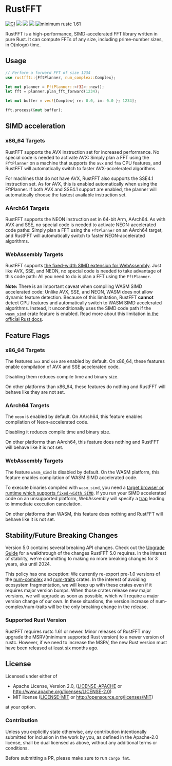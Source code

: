 # RustFFT

[![CI](https://github.com/ejmahler/RustFFT/workflows/CI/badge.svg)](https://github.com/ejmahler/RustFFT/actions?query=workflow%3ACI)
[![](https://img.shields.io/crates/v/rustfft.svg)](https://crates.io/crates/rustfft)
[![](https://img.shields.io/crates/l/rustfft.svg)](https://crates.io/crates/rustfft)
[![](https://docs.rs/rustfft/badge.svg)](https://docs.rs/rustfft/)
![minimum rustc 1.61](https://img.shields.io/badge/rustc-1.61+-red.svg)

RustFFT is a high-performance, SIMD-accelerated FFT library written in pure Rust. It can compute FFTs of any size, including prime-number sizes, in O(nlogn) time.

## Usage

```rust
// Perform a forward FFT of size 1234
use rustfft::{FftPlanner, num_complex::Complex};

let mut planner = FftPlanner::<f32>::new();
let fft = planner.plan_fft_forward(1234);

let mut buffer = vec![Complex{ re: 0.0, im: 0.0 }; 1234];

fft.process(&mut buffer);
```

## SIMD acceleration

### x86_64 Targets

RustFFT supports the AVX instruction set for increased performance. No special code is needed to activate AVX: Simply plan a FFT using the `FftPlanner` on a machine that supports the `avx` and `fma` CPU features, and RustFFT will automatically switch to faster AVX-accelerated algorithms.

For machines that do not have AVX, RustFFT also supports the SSE4.1 instruction set. As for AVX, this is enabled automatically when using the FftPlanner. If both AVX and SSE4.1 support are enabled, the planner will automatically choose the fastest available instruction set.

### AArch64 Targets

RustFFT supports the NEON instruction set in 64-bit Arm, AArch64. As with AVX and SSE, no special code is needed to activate NEON-accelerated code paths: Simply plan a FFT using the `FftPlanner` on an AArch64 target, and RustFFT will automatically switch to faster NEON-accelerated algorithms.

### WebAssembly Targets

RustFFT supports [the fixed-width SIMD extension for WebAssembly](https://github.com/WebAssembly/spec/blob/main/proposals/simd/SIMD.md). Just like AVX, SSE, and NEON, no special code is needed to take advantage of this code path: All you need to do is plan a FFT using the `FftPlanner`.

**Note:** There is an important caveat when compiling WASM SIMD accelerated code: Unlike AVX, SSE, and NEON, WASM does not allow dynamic feature detection. Because of this limitation, RustFFT **cannot** detect CPU features and automatically switch to WASM SIMD accelerated algorithms. Instead, it unconditionally uses the SIMD code path if the `wasm_simd` crate feature is enabled. Read more about this limitation [in the official Rust docs](https://doc.rust-lang.org/1.75.0/core/arch/wasm32/index.html#simd).

## Feature Flags

### x86_64 Targets

The features `avx` and `sse` are enabled by default. On x86_64, these features enable compilation of AVX and SSE accelerated code.

Disabling them reduces compile time and binary size.

On other platforms than x86_64, these features do nothing and RustFFT will behave like they are not set.

### AArch64 Targets

The `neon` is enabled by default. On AArch64, this feature enables compilation of Neon-accelerated code.

Disabling it reduces compile time and binary size.

On other platforms than AArch64, this feature does nothing and RustFFT will behave like it is not set.

### WebAssembly Targets

The feature `wasm_simd` is disabled by default. On the WASM platform, this feature enables compilation of WASM SIMD accelerated code.

To execute binaries compiled with `wasm_simd`, you need a [target browser or runtime which supports `fixed-width SIMD`](https://webassembly.org/roadmap/).
If you run your SIMD accelerated code on an unsupported platform, WebAssembly will specify a [trap](https://webassembly.github.io/spec/core/intro/overview.html#trap) leading to immediate execution cancelation.

On other platforms than WASM, this feature does nothing and RustFFT will behave like it is not set.

## Stability/Future Breaking Changes

Version 5.0 contains several breaking API changes. Check out the [Upgrade Guide](/UpgradeGuide4to5.md) for a walkthrough of the changes RustFFT 5.0 requires. In the interest of stability, we're committing to making no more breaking changes for 3 years, aka until 2024.

This policy has one exception: We currently re-export pre-1.0 versions of the [num-complex](https://crates.io/crates/num-complex) and [num-traits](https://crates.io/crates/num-traits) crates. In the interest of avoiding ecosystem fragmentation, we will keep up with these crates even if it requires major version bumps. When those crates release new major versions, we will upgrade as soon as possible, which will require a major version change of our own. In these situations, the version increase of num-complex/num-traits will be the only breaking change in the release.

### Supported Rust Version

RustFFT requires rustc 1.61 or newer. Minor releases of RustFFT may upgrade the MSRV(minimum supported Rust version) to a newer version of rustc.
However, if we need to increase the MSRV, the new Rust version must have been released at least six months ago.

## License

Licensed under either of

- Apache License, Version 2.0, ([LICENSE-APACHE](LICENSE-APACHE) or http://www.apache.org/licenses/LICENSE-2.0)
- MIT license ([LICENSE-MIT](LICENSE-MIT) or http://opensource.org/licenses/MIT)

at your option.

### Contribution

Unless you explicitly state otherwise, any contribution intentionally
submitted for inclusion in the work by you, as defined in the Apache-2.0
license, shall be dual licensed as above, without any additional terms or
conditions.

Before submitting a PR, please make sure to run `cargo fmt`.

